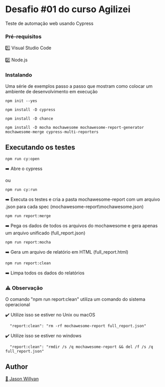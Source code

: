 # Desafio #01 do curso Agilizei 

Teste de automação web usando Cypress

### Pré-requisitos 

1️⃣ Visual Studio Code

2️⃣ Node.js

### Instalando 

Uma série de exemplos passo a passo que mostram como colocar um ambiente de desenvolvimento em execução 

``` 
npm init --yes
``` 

``` 
npm install -D cypress
``` 

``` 
npm install -D chance
```

``` 
npm install -D mocha mochawesome mochawesome-report-generator mochawesome-merge cypress-multi-reporters
```

## Executando os testes 

``` 
npm run cy:open
```
➡️ Abre o cypress 

ou

``` 
npm run cy:run
``` 
➡️ Executa os testes e cria a pasta mochawesome-report com um arquivo .json para cada spec (mochawesome-report\mochawesome.json)

``` 
npm run report:merge
``` 
➡️ Pega os dados de todos os arquivos do mochawesome e gera apenas um arquivo unificado (full_report.json)

``` 
npm run report:mocha
``` 
➡️ Gera um arquivo de relatório em HTML (full_report.html)

``` 
npm run report:clean
```
➡️ Limpa todos os dados do relatórios 

### ⚠️ Observação

O comando "npm run report:clean" utiliza um comando do sistema operacional


✔️ Utilize isso se estiver no Unix ou macOS

      "report:clean": "rm -rf mochawesome-report full_report.json"
      
✔️ Utilize isso se estiver no windows

      "report:clean": "rmdir /s /q mochawesome-report && del /f /s /q full_report.json"


## Author

<a target="_blank" href="https://github.com/jasonwillyan">👤 Jason Willyan </a>


